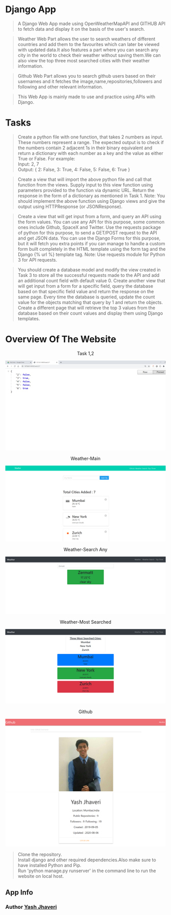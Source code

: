 # Django App

> A Django Web App made using OpenWeatherMapAPI and GITHUB API to fetch data and display it on the basis of the user's search.<br />

> Weather Web Part allows the user to search weathers of different countries and add them to the favourites which can later be viewed with updated data.It also features a part where you can search any city in the world to check their weather without saving them.We can also view the top three most searched cities with their weather information.<br />

> Github Web Part allows you to search github users based on their usernames and it fetches the image,name,repositories,followers and following and other relevant information.<br />

> This Web App is mainly made to use and practice using APIs with Django.<br />

# Tasks

> Create a python file with one function, that takes 2 numbers as input. These numbers represent a
range. The expected output is to check if the numbers contain 2 adjacent 1s in their binary
equivalent and return a dictionary with each number as a key and the value as either True or False.
For example:<br />
Input: 2, 7<br />
Output: { 2: False, 3: True, 4: False, 5: False, 6: True }<br />

> Create a view that will import the above python file and call that function from the views. Supply
input to this view function using parameters provided to the function via dynamic URL. Return the
response in the form of a dictionary as mentioned in Task 1.
Note: You should implement the above function using Django views and give the output using
HTTPResponse (or JSONResponse).

> Create a view that will get input from a form, and query an API using the form values. You can use
any API for this purpose, some common ones include Github, SpaceX and Twitter. Use the
requests package of python for this purpose, to send a GET/POST request to the API and get JSON
data. You can use the Django Forms for this purpose, but it will fetch you extra points if you can
manage to handle a custom form built completely in the HTML template using the form tag and the
Django {% url %} template tag.
Note: Use requests module for Python 3 for API requests.

> You should create a database model and modify the view created in Task 3 to store all the
successful requests made to the API and add an additional count field with default value 0. Create
another view that will get input from a form for a specific field, query the database based on that
specific field value and return the response on the same page. Every time the database is queried,
update the count value for the objects matching that query by 1 and return the objects.
Create a different page that will retrieve the top 3 values from the database based on their count
values and display them using Django templates.

# Overview Of The Website

<p align="center">Task 1,2</p>
<p align="center">
 <img src="./weather_app/images/0.png">
</p>

<p align="center">Weather-Main</p>
<p align="center">
 <img src="./weather_app/images/1.png">
</p>

<p align="center">Weather-Search Any</p>
<p align="center">
 <img src="./weather_app/images/2.png">
</p>

<p align="center">Weather-Most Searched</p>
<p align="center">
 <img src="./weather_app/images/3.png">
</p>

<p align="center">Github</p>
<p align="center">
 <img src="./weather_app/images/4.png">
 <img src="./weather_app/images/5.png">
</p>

> Clone the repository.<br>
> Install django and other required dependencies.Also make sure to have installed Python and Pip.<br>
> Run 'python manage.py runserver' in the command line to run the website on local host.

## App Info

### Author [Yash Jhaveri](https://www.linkedin.com/in/yash-jhaveri-3b0882192/)
